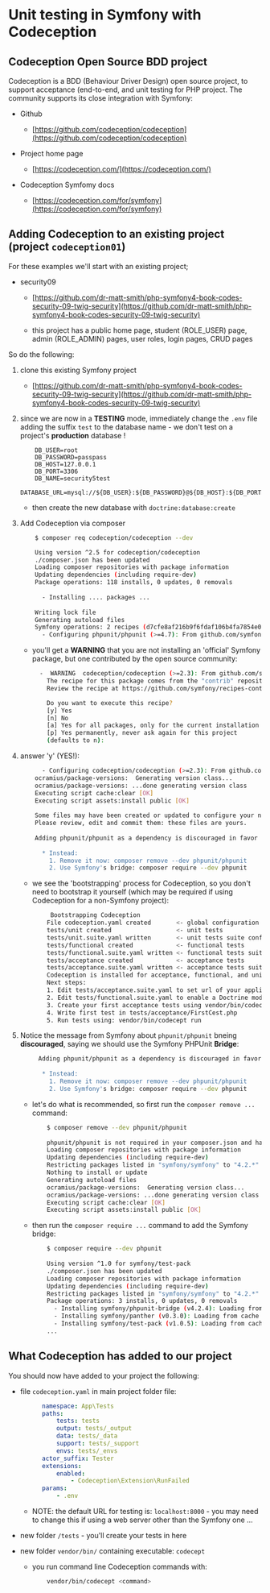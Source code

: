 
# Unit testing in Symfony with Codeception


## Codeception Open Source BDD project

Codeception is a BDD (Behaviour Driver Design) open source project, to support acceptance (end-to-end, and unit testing for PHP project. The community supports its close integration with Symfony:

- Github
    
    - [https://github.com/codeception/codeception](https://github.com/codeception/codeception)

- Project home page

    - [https://codeception.com/](https://codeception.com/)
    
- Codeception Symfomy docs

    - [https://codeception.com/for/symfony](https://codeception.com/for/symfony)

## Adding Codeception to an existing project (project `codeception01`)

For these examples we'll start with an existing project;

- security09

    - [https://github.com/dr-matt-smith/php-symfony4-book-codes-security-09-twig-security](https://github.com/dr-matt-smith/php-symfony4-book-codes-security-09-twig-security)

    - this project has a public home page, student (ROLE_USER) page, admin (ROLE_ADMIN) pages, user roles, login pages, CRUD pages

So do the following:

1. clone this existing Symfony project

    - [https://github.com/dr-matt-smith/php-symfony4-book-codes-security-09-twig-security](https://github.com/dr-matt-smith/php-symfony4-book-codes-security-09-twig-security)

1. since we are now in a **TESTING** mode, immediately change the `.env` file adding the suffix `test` to the database name - we don't test on a project's **production** database !

    ```
        DB_USER=root
        DB_PASSWORD=passpass
        DB_HOST=127.0.0.1
        DB_PORT=3306
        DB_NAME=security5test
        DATABASE_URL=mysql://${DB_USER}:${DB_PASSWORD}@${DB_HOST}:${DB_PORT}/${DB_NAME}
    ```
    
    - then create the new database with `doctrine:database:create`

1. Add Codeception via composer

    ```bash
        $ composer req codeception/codeception --dev
    
        Using version ^2.5 for codeception/codeception
        ./composer.json has been updated
        Loading composer repositories with package information
        Updating dependencies (including require-dev)
        Package operations: 118 installs, 0 updates, 0 removals
        
          - Installing .... packages ...
          
        Writing lock file
        Generating autoload files
        Symfony operations: 2 recipes (d7cfe8af216b9f6fdaf106b4fa7854e0)
          - Configuring phpunit/phpunit (>=4.7): From github.com/symfony/recipes:master          
    ```
    
    - you'll get a **WARNING** that you are not installing an 'official' Symfony package, but one contributed by the open source community:
    
        ```bash
          -  WARNING  codeception/codeception (>=2.3): From github.com/symfony/recipes-contrib:master
            The recipe for this package comes from the "contrib" repository, which is open to community contributions.
            Review the recipe at https://github.com/symfony/recipes-contrib/tree/master/codeception/codeception/2.3
        
            Do you want to execute this recipe?
            [y] Yes
            [n] No
            [a] Yes for all packages, only for the current installation session
            [p] Yes permanently, never ask again for this project
            (defaults to n): 
        ```

1. answer 'y' (YES!):

    ```bash
          - Configuring codeception/codeception (>=2.3): From github.com/symfony/recipes-contrib:master
        ocramius/package-versions:  Generating version class...
        ocramius/package-versions: ...done generating version class
        Executing script cache:clear [OK]
        Executing script assets:install public [OK]
        
        Some files may have been created or updated to configure your new packages.
        Please review, edit and commit them: these files are yours.
                                                                                                     
        Adding phpunit/phpunit as a dependency is discouraged in favor of Symfony's PHPUnit Bridge. 
                                                                                                     
          * Instead:
            1. Remove it now: composer remove --dev phpunit/phpunit
            2. Use Symfony's bridge: composer require --dev phpunit
    ```
    
    - we see the 'bootstrapping' process for Codeception, so you don't need to bootstrap it yourself (which may be required if using Codeception for a non-Symfony project):
    
        ```bash
             Bootstrapping Codeception 
            File codeception.yaml created       <- global configuration
            tests/unit created                  <- unit tests
            tests/unit.suite.yaml written       <- unit tests suite configuration
            tests/functional created            <- functional tests
            tests/functional.suite.yaml written <- functional tests suite configuration
            tests/acceptance created            <- acceptance tests
            tests/acceptance.suite.yaml written <- acceptance tests suite configuration
            Codeception is installed for acceptance, functional, and unit testing
            Next steps:
            1. Edit tests/acceptance.suite.yaml to set url of your application. Change PhpBrowser to WebDriver to enable browser testing
            2. Edit tests/functional.suite.yaml to enable a Doctrine module if needs.
            3. Create your first acceptance tests using vendor/bin/codecept g:cest acceptance First
            4. Write first test in tests/acceptance/FirstCest.php
            5. Run tests using: vendor/bin/codecept run        
        ```
        

1. Notice the message from Symfony about `phpunit/phpunit` bneing **discouraged**, saying we should use the Symfony PHPUnit **Bridge**:

    ```bash
         Adding phpunit/phpunit as a dependency is discouraged in favor of Symfony's PHPUnit Bridge. 
        
          * Instead:
            1. Remove it now: composer remove --dev phpunit/phpunit
            2. Use Symfony's bridge: composer require --dev phpunit    
    ```
    
    - let's do what is recommended, so first run the `composer remove ...` command:
    
        ```bash
            $ composer remove --dev phpunit/phpunit
            
            phpunit/phpunit is not required in your composer.json and has not been removed
            Loading composer repositories with package information
            Updating dependencies (including require-dev)
            Restricting packages listed in "symfony/symfony" to "4.2.*"
            Nothing to install or update
            Generating autoload files
            ocramius/package-versions:  Generating version class...
            ocramius/package-versions: ...done generating version class
            Executing script cache:clear [OK]
            Executing script assets:install public [OK]
        ```
        
    - then run the `composer require ...` command to add the Symfony bridge:
    
        ```bash
            $ composer require --dev phpunit  
            
            Using version ^1.0 for symfony/test-pack
            ./composer.json has been updated
            Loading composer repositories with package information
            Updating dependencies (including require-dev)
            Restricting packages listed in "symfony/symfony" to "4.2.*"
            Package operations: 3 installs, 0 updates, 0 removals
              - Installing symfony/phpunit-bridge (v4.2.4): Loading from cache
              - Installing symfony/panther (v0.3.0): Loading from cache
              - Installing symfony/test-pack (v1.0.5): Loading from cache
            ...
        ```

## What Codeception has added to our project

You should now have added to your project the following:

- file `codeception.yaml` in main project folder file:

    ```yaml
          namespace: App\Tests
          paths:
              tests: tests
              output: tests/_output
              data: tests/_data
              support: tests/_support
              envs: tests/_envs
          actor_suffix: Tester
          extensions:
              enabled:
                  - Codeception\Extension\RunFailed
          params:
              - .env
    ```

    - NOTE: the default URL for testing is: `localhost:8000` - you may need to change this if using a web server other than the Symfony one ...
	
- new folder `/tests` - you'll create your tests in here

- new folder `vendor/bin/` containing executable: `codecept`

    - you run command line Codeception commands with:

        ```bash
            vendor/bin/codecept <command>
        ```
